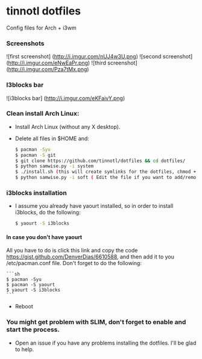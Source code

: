 # tinnotl dotfiles
Config files for Arch + i3wm

### Screenshots

![first screenshot] (http://i.imgur.com/nUJ4w3U.png)
![second screenshot] (http://i.imgur.com/eNwEaPr.png)
![third screenshot] (http://i.imgur.com/Pza7tMx.png)

### I3blocks bar

![i3blocks bar] (http://i.imgur.com/eKFaivY.png)

### Clean install Arch Linux:

* Install Arch Linux (without any X desktop).

* Delete all files in $HOME and:

    ```sh
    $ pacman -Syu
    $ pacman -S git
    $ git clone https://github.com/tinnotl/dotfiles && cd dotfiles/
    $ python samwise.py -i system
    $ ./install.sh (this will create symlinks for the dotfiles, chmod +x install.sh if needed)
    $ python samwise.py -i soft ( Edit the file if you want to add/remove softwares which will be installed with that command)
    ```

### i3blocks installation 


* I assume you already have yaourt installed, so in order to install i3blocks, do the following:


    ```sh
    $ yaourt -S i3blocks
    ```


#### In case you don't have yaourt
 
All you have to do is click this link and copy the code https://gist.github.com/DenverDias/6610588, and then add it to you /etc/pacman.conf
file. Don't forget to do the following:

    ```sh
    $ pacman -Syu
    $ pacman -S yaourt
    $ yaourt -S i3blocks
    ```
 

* Reboot


### You might get problem with SLIM, don't forget to enable and start the process.

* Open an issue if you have any problems installing the dotfiles. I'll be glad to help.


